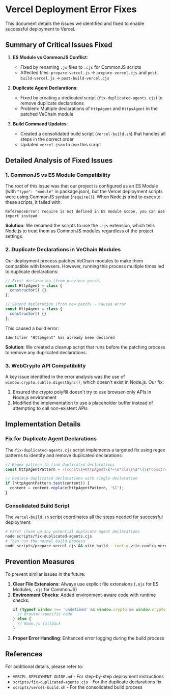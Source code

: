 # Vercel Deployment Error Fixes

This document details the issues we identified and fixed to enable successful deployment to Vercel.

## Summary of Critical Issues Fixed

1. **ES Module vs CommonJS Conflict**:
   - Fixed by renaming `.js` files to `.cjs` for CommonJS scripts
   - Affected files: `prepare-vercel.js` → `prepare-vercel.cjs` and `post-build-vercel.js` → `post-build-vercel.cjs`

2. **Duplicate Agent Declarations**:
   - Fixed by creating a dedicated script (`fix-duplicated-agents.cjs`) to remove duplicate declarations
   - Problem: Multiple declarations of `HttpAgent` and `HttpsAgent` in the patched VeChain module

3. **Build Command Updates**:
   - Created a consolidated build script (`vercel-build.sh`) that handles all steps in the correct order
   - Updated `vercel.json` to use this script

## Detailed Analysis of Fixed Issues

### 1. CommonJS vs ES Module Compatibility

The root of this issue was that our project is configured as an ES Module (with `"type": "module"` in package.json), but the Vercel deployment scripts were using CommonJS syntax (`require()`). When Node.js tried to execute these scripts, it failed with:

```
ReferenceError: require is not defined in ES module scope, you can use import instead
```

**Solution**: We renamed the scripts to use the `.cjs` extension, which tells Node.js to treat them as CommonJS modules regardless of the project settings.

### 2. Duplicate Declarations in VeChain Modules

Our deployment process patches VeChain modules to make them compatible with browsers. However, running this process multiple times led to duplicate declarations:

```javascript
// First declaration (from previous patch)
const HttpAgent = class {
  constructor() {}
};

// Second declaration (from new patch) - causes error
const HttpAgent = class {
  constructor() {}
};
```

This caused a build error:
```
Identifier "HttpAgent" has already been declared
```

**Solution**: We created a cleanup script that runs before the patching process to remove any duplicated declarations.

### 3. WebCrypto API Compatibility

A key issue identified in the error analysis was the use of `window.crypto.subtle.digestSync()`, which doesn't exist in Node.js. Our fix:

1. Ensured the crypto polyfill doesn't try to use browser-only APIs in Node.js environment
2. Modified the implementation to use a placeholder buffer instead of attempting to call non-existent APIs

## Implementation Details

### Fix for Duplicate Agent Declarations

The `fix-duplicated-agents.cjs` script implements a targeted fix using regex patterns to identify and remove duplicated declarations:

```javascript
// Regex pattern to find duplicated declarations
const httpAgentPattern = /(const\s+HttpAgent\s*=\s*class\s*\{\s*constructor\(\)\s*\{\}\s*\};)[\s\n]*(const\s+HttpAgent\s*=\s*class\s*\{\s*constructor\(\)\s*\{\}\s*\};)/;

// Replace duplicated declarations with single declaration  
if (httpAgentPattern.test(content)) {
  content = content.replace(httpAgentPattern, '$1');
}
```

### Consolidated Build Script

The `vercel-build.sh` script coordinates all the steps needed for successful deployment:

```bash
# First clean up any potential duplicate agent declarations
node scripts/fix-duplicated-agents.cjs
# Then run the normal build process
node scripts/prepare-vercel.cjs && vite build --config vite.config.vercel.js && node scripts/post-build-vercel.cjs
```

## Prevention Measures

To prevent similar issues in the future:

1. **Clear File Extensions**: Always use explicit file extensions (`.mjs` for ES Modules, `.cjs` for CommonJS)
2. **Environment Checks**: Added environment-aware code with runtime checks:
   ```javascript
   if (typeof window !== 'undefined' && window.crypto && window.crypto.subtle) {
     // Browser-specific code
   } else {
     // Node.js fallback
   }
   ```
3. **Proper Error Handling**: Enhanced error logging during the build process

## References

For additional details, please refer to:
- `VERCEL-DEPLOYMENT-GUIDE.md` - For step-by-step deployment instructions
- `scripts/fix-duplicated-agents.cjs` - For the duplicate declarations fix
- `scripts/vercel-build.sh` - For the consolidated build process